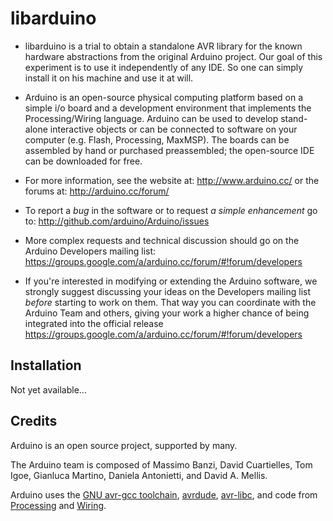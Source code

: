 libarduino
========

* libarduino is a trial to obtain a standalone AVR library for the known
hardware abstractions from the original Arduino project.
Our goal of this experiment is to use it independently of any IDE.
So one can simply install it on his machine and use it at will.

* Arduino is an open-source physical computing platform based on a simple i/o
board and a development environment that implements the Processing/Wiring
language. Arduino can be used to develop stand-alone interactive objects or
can be connected to software on your computer (e.g. Flash, Processing, MaxMSP).
The boards can be assembled by hand or purchased preassembled; the open-source
IDE can be downloaded for free.

* For more information, see the website at: http://www.arduino.cc/
or the forums at: http://arduino.cc/forum/

* To report a *bug* in the software or to request *a simple enhancement* go to:
http://github.com/arduino/Arduino/issues

* More complex requests and technical discussion should go on the Arduino Developers
mailing list:
https://groups.google.com/a/arduino.cc/forum/#!forum/developers

* If you're interested in modifying or extending the Arduino software, we strongly 
suggest discussing your ideas on the Developers mailing list *before* starting
to work on them. That way you can coordinate with the Arduino Team and others,
giving your work a higher chance of being integrated into the official release
https://groups.google.com/a/arduino.cc/forum/#!forum/developers

Installation
------------
Not yet available...

Credits
--------
Arduino is an open source project, supported by many.

The Arduino team is composed of Massimo Banzi, David Cuartielles, Tom Igoe,
Gianluca Martino, Daniela Antonietti, and David A. Mellis.

Arduino uses the [GNU avr-gcc toolchain](http://gcc.gnu.org/wiki/avr-gcc), [avrdude](http://www.nongnu.org/avrdude/), [avr-libc](http://www.nongnu.org/avr-libc/), and code from
[Processing](http://www.processing.org) and [Wiring](http://wiring.org.co).
